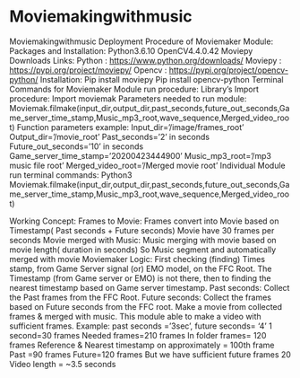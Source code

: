 # Moviemakingwithmusic
Moviemakingwithmusic
                                 Deployment Procedure of Moviemaker Module:
Packages and Installation:
Python3.6.10
OpenCV4.4.0.42
Moviepy
Downloads Links:
Python    : https://www.python.org/downloads/
Moviepy : https://pypi.org/project/moviepy/
Opencv   : https://pypi.org/project/opencv-python/
Installation:
Pip install moviepy
Pip install opencv-python
Terminal Commands for Moviemaker Module run procedure:
Library’s Import procedure:
Import moviemak
Parameters needed to run module:
Moviemak.filmake(input_dir,output_dir,past_seconds,future_out_seconds,Game_server_time_stamp,Music_mp3_root,wave_sequence,Merged_video_root)
Function parameters example:
Input_dir=’/image/frames_root’
Output_dir=’/movie_root’
Past_seconds=’2’  in seconds
Future_out_seconds=’10’ in seconds
Game_server_time_stamp=’20200423444900’
Music_mp3_root=’/mp3 music file root’
Merged_video_root=’/Merged movie root’
Individual Module run terminal commands:
Python3 Moviemak.filmake(input_dir,output_dir,past_seconds,future_out_seconds,Game_server_time_stamp,Music_mp3_root,wave_sequence,Merged_video_root)


Working Concept:
Frames to Movie:
Frames convert into Movie based on Timestamp( Past seconds + Future seconds)
Movie have 30 frames per seconds
 Movie merged with Music:
Music merging with movie based on movie length( duration in seconds)
So Music segment and automatically merged with movie
 Moviemaker Logic:
First checking (finding) Times stamp, from Game Server signal (or) EMO model, on the FFC Root.
The Timestamp (from Game server or EMO) is not there, then to finding the nearest timestamp based on Game server timestamp.
Past seconds: Collect the Past frames from the FFC Root.
Future seconds: Collect the frames based on Future seconds from the FFC root.
Make a movie from collected frames & merged with music.
This module able to make a video with sufficient frames.
Example: past seconds =’3sec’, future seconds= ‘4’
1 second=30 frames
Needed frames=210 frames
In folder frames= 120 frames
Reference & Nearest timestamp on approximately = 100th frame
Past =90 frames
Future=120 frames
But we have sufficient future frames 20 
Video length = ~3.5 seconds





